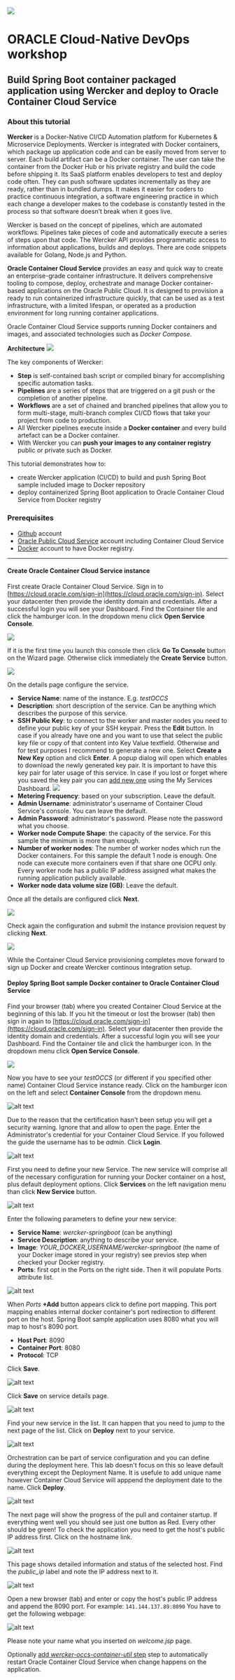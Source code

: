 ![](../common/images/customer.logo.png)
---
# ORACLE Cloud-Native DevOps workshop #

## Build Spring Boot container packaged application using Wercker and deploy to Oracle Container Cloud Service ##

### About this tutorial ###
**Wercker** is a Docker-Native CI/CD  Automation platform for Kubernetes & Microservice Deployments. Wercker is integrated with Docker containers, which package up application code and can be easily moved from server to server. Each build artifact can be a Docker container. The user can take the container from the Docker Hub or his private registry and build the code before shipping it. Its SaaS platform enables developers to test and deploy code often. They can push software updates incrementally as they are ready, rather than in bundled dumps. It makes it easier for coders to practice continuous integration, a software engineering practice in which each change a developer makes to the codebase is constantly tested in the process so that software doesn’t break when it goes live.

Wercker is based on the concept of pipelines, which are automated workflows. Pipelines take pieces of code and automatically execute a series of steps upon that code. The Wercker API provides programmatic access to information about applications, builds and deploys. There are code snippets available for Golang, Node.js and Python.

**Oracle Container Cloud Service** provides an easy and quick way to create an enterprise-grade container infrastructure. It delivers comprehensive tooling to compose, deploy, orchestrate and manage Docker container-based applications on the Oracle Public Cloud. It is designed to provision a ready to run containerized infrastructure quickly, that can be used as a test infrastructure, with a limited lifespan, or operated as a production environment for long running container applications.

Oracle Container Cloud Service supports running Docker containers and images, and associated technologies such as *Docker Compose*.

**Architecture**
![](images/wercker/occs.wercker.png)


The key components of Wercker:

+ **Step** is self-contained bash script or compiled binary for accomplishing specific automation tasks.
+ **Pipelines** are a series of steps that are triggered on a git push or the completion of another pipeline.
+ **Workflows** are a set of chained and branched pipelines that allow you to form multi-stage, multi-branch complex CI/CD flows that take your project from code to production. 
+ All Wercker pipelines execute inside a **Docker container** and every build artefact can be a Docker container.
+ With Wercker you can **push your images to any container registry** public or private such as Docker.

This tutorial demonstrates how to:

- create Wercker application (CI/CD) to build and push Spring Boot sample included image to Docker repository
- deploy containerized Spring Boot application to Oracle Container Cloud Service from Docker registry

### Prerequisites ###

- [Github](https://github.com) account
- [Oracle Public Cloud Service](https://cloud.oracle.com) account including Container Cloud Service
- [Docker](https://cloud.docker.com/) account to have Docker registry.

----

#### Create Oracle Container Cloud Service instance ####

First create Oracle Container Cloud Service. Sign in to [https://cloud.oracle.com/sign-in](https://cloud.oracle.com/sign-in). Select your datacenter then provide the identity domain and credentials. After a successful login you will see your Dashboard. Find the Container tile and click the hamburger icon. In the dropdown menu click **Open Service Console**.

![](images/wercker/01.dashboard.png)

If it is the first time you launch this console then click **Go To Console** button on the Wizard page. Otherwise click immediately the **Create Service** button.

![](images/wercker/02.create.occs.png)

On the details page configure the service.

+ **Service Name**: name of the instance. E.g. *testOCCS*
+ **Description**: short description of the service. Can be anything which describes the purpose of this service.
+ **SSH Public Key**: to connect to the worker and master nodes you need to define your public key of your SSH keypair. Press the **Edit** button. In case if you already have one and you want to use that select the public key file or copy of that content into Key Value textfield. Otherwise and for test purposes I recommend to generate a new one. Select **Create a New Key** option and click **Enter**. A popup dialog will open which enables to download the newly generated key pair. It is important to have this key pair for later usage of this service. In case if you lost or forget where you saved the key pair you can [add new one](https://docs.oracle.com/cloud/latest/computecs_common/OCSUG/GUID-65AA23D4-5F57-4EF6-9704-C8E16932C0AD.htm#OCSUG233) using the My Services Dashboard.
![](images/wercker/04.ssh.key.png)
+ **Metering Frequency**: based on your subscription. Leave the default.
+ **Admin Username**: administrator's username of Container Cloud Service's console. You can leave the default.
+ **Admin Password**: administrator's password. Please note the password what you choose.
+ **Worker node Compute Shape**: the capacity of the service. For this sample the minimum is more than enough.
+ **Number of worker nodes**: The number of worker nodes which run the Docker containers. For this sample the default 1 node is enough. One node can execute more containers even if that share one OCPU only. Every worker node has a public IP address assigned what makes the running application publicly available.
+ **Worker node data volume size (GB)**: Leave the default.

Once all the details are configured click **Next**.

![](images/wercker/03.occs.details.png)

Check again the configuration and submit the instance provision request by clicking **Next**.

![](images/wercker/05.occs.confirm.png)

While the Container Cloud Service provisioning completes move forward to sign up Docker and create Wercker continous integration setup. 

#### Deploy Spring Boot sample Docker container to Oracle Container Cloud Service ####

Find your browser (tab) where you created Container Cloud Service at the beginning of this lab. If you hit the timeout or lost the browser (tab) then sign in again to [https://cloud.oracle.com/sign-in](https://cloud.oracle.com/sign-in). Select your datacenter then provide the identity domain and credentials. After a successful login you will see your Dashboard. Find the Container tile and click the hamburger icon. In the dropdown menu click **Open Service Console**.

![](images/wercker/01.dashboard.png)

Now you have to see your *testOCCS* (or different if you specified other name) Container Cloud Service instance ready. Click on the hamburger icon on the left and select **Container Console** from the dropdown menu.

![alt text](images/wercker/30.occs.open.admin.console.png)

Due to the reason that the certification hasn't been setup you will get a security warning. Ignore that and allow to open the page. Enter the Administrator's credential for your Container Cloud Service. If you followed the guide the username has to be *admin*. Click **Login**.

![alt text](images/wercker/31.occs.console.login.png)

First you need to define your new Service. The new service will comprise all of the necessary configuration for running your Docker container on a host, plus default deployment options. Click **Services** on the left navigation menu than click **New Service** button.

![alt text](images/wercker/32.occs.create.service.png)

Enter the following parameters to define your new service:

+ **Service Name**: *wercker-springboot* (can be anything)
+ **Service Description**: anything to describe your service.
+ **Image**: *YOUR\_DOCKER\_USERNAME/wercker-springboot* (the name of your Docker image stored in your registry) see previos step when checked your Docker registry.
+ **Ports**: first opt in the Ports on the right side. Then it will populate Ports attribute list.

![alt text](images/wercker/33.service.details.png)

When *Ports* **+Add** button appears click to define port mapping. This port mapping enables internal docker container's port redirection to different port on the host. Spring Boot sample application uses 8080 what you will map to host's 8090 port.

+ **Host Port**: 8090
+ **Container Port**: 8080
+ **Protocol**: TCP

Click **Save**.

![alt text](images/wercker/34.service.ports.png)

Click **Save** on service details page.

![alt text](images/wercker/35.service.save.png)

Find your new service in the list. It can happen that you need to jump to the next page of the list. Click on **Deploy** next to your service.

![alt text](images/wercker/36.deploy.service.png)

Orchestration can be part of service configuration and you can define during the deployment here. This lab doesn't focus on this so leave default everything except the Deployment Name. It is usefule to add unique name however Container Cloud Service will apppend the deployment date to the name. Click **Deploy**.

![alt text](images/wercker/37.deploy.service.details.png)

The next page will show the progress of the pull and container startup. If everything went well you should see just one button as Red. Every other should be green! To check the application you need to get the host's public IP address first. Click on the hostname link.

![alt text](images/wercker/38.service.running.png)

This page shows detailed information and status of the selected host. Find the *public_ip* label and note the IP address next to it.

![alt text](images/wercker/39.host.public.ip.address.png)

Open a new browser (tab) and enter or copy the host's public IP address and append the 8090 port. For example: `141.144.137.89:8090` You have to get the following webpage:

![alt text](images/wercker/40.sample.app.png)

Please note your name what you inserted on *welcome.jsp* page.

Optionally [add *wercker-occs-container-util* step](wercker.step.occs.md) step to automatically restart Oracle Container Cloud Service when change happens on the application.
